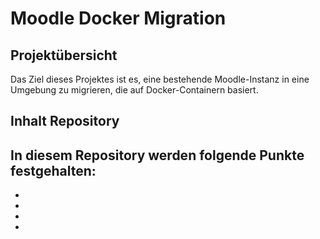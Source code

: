 # Moodle Docker Migration

## Projektübersicht
Das Ziel dieses Projektes ist es, eine bestehende Moodle-Instanz in eine Umgebung zu migrieren, die auf Docker-Containern basiert.

## Inhalt Repository
In diesem Repository werden folgende Punkte festgehalten:
-
-
-
-
-

